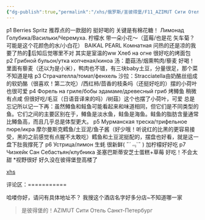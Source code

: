```yaml
---
{"dg-publish":true,"permalink":"/xhs/俄罗斯/圣彼得堡/F11_AZIMUT Сити Отель Санкт-Петербург/","tags":["rednote","圣彼得堡"],"created":"2025-03-17T22:12:47.340+08:00","updated":"2025-03-20T22:46:14.667+08:00"}
---
```


 

p1 Berries Spritz 推荐点的一款甜的 挺好喝的 关键是有棉花糖！
Лимонад Голубика/Васильки/Черемуха. 柠檬水 带一朵小花～（蓝莓/也是花 矢车菊？可能是这个花颜色的水/小白花）
BAIKAL PEARL Комнатная 问热的还是凉的我要了热的🤣后知后觉哪里不对 其实是室温的ww
Хлеб на огне 很好吃的烤面包
p2 Грибной бульон/утка копченая/киноа 汤：蘑菇汤/烟熏鸭肉/藜麦 好喝！里面有藜麦（还以为是小米），鸭肉也不错，有三块baby土豆，分量很足，那个菜不知道是啥
p3 Страчателла/томат/фенхель 沙拉：Stracciatella由奶酪丝组成的软奶酪（很喜欢！第二次吃）/西红柿/茴香的枝条吗（还挺好吃的）摆的小荷叶也很可爱
p4 Форель на гриле/бобы эдамаме/древесный гриб 烤鳟鱼 稍微有点咸 但很好吃/毛豆（日语音译来的吗）/树菇）这个也摆了小荷叶，可爱
总是忘记所以记一下再：虽然鳟鱼和鲑鱼可能看起来和味道相同，但它们是不同类型的鱼。它们之间的主要区别在于，鳟鱼是淡水鱼，鲑鱼是海鱼。鲑鱼的脂肪含量通常比鳟鱼高，而且几乎总是体型更大。
p5 Мурманская треска/трифельное пюре/икра 摩尔曼斯克鳕鱼/土豆泥/鱼子酱（好少哦！听说红的比黑的更容易接受，黑的之前感觉有点腥不太敢吃）鳕鱼和土豆泥挺配的，摆盘也好看，就是这一盘下肚我撑死了
p6 Устрица/лимон 生蚝 很新鲜( ﻿˶﻿´﹃`˵﻿ ) 加柠檬好好吃
p7 Чизкейк Сан Себастьян/клубника 圣塞巴斯蒂安芝士蛋糕+草莓 好吃！不会太甜
*视野很好 好久没在彼得堡登高楼了

[xhs](https://www.xiaohongshu.com/explore/648e2fdf000000000800ef52?xsec_token=ABBRuW_PhTdjc9vwbQHOoWV_GxLXBKAo5blkNrQlgrwP4=&xsec_source=pc_user)

评论区：===========

哈喽你好，请问有具体地址不？ 我搜这个酒店名字好多分店~不知道哪一家

> 是彼得堡的！AZIMUT Сити Отель Санкт-Петербург